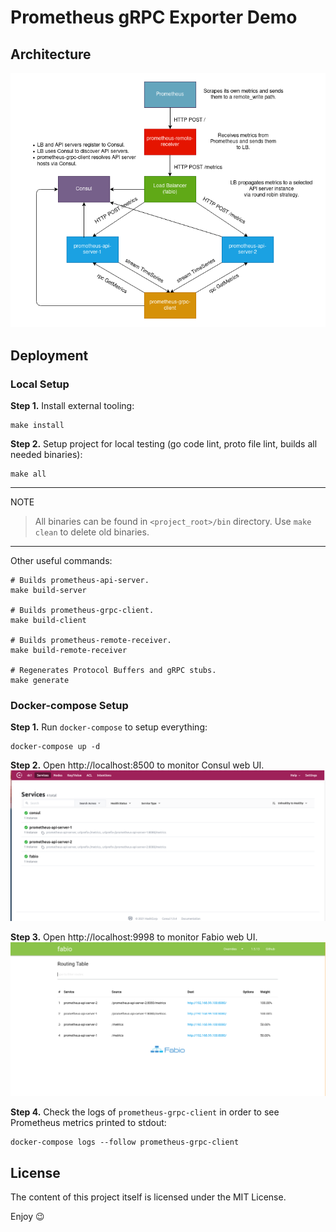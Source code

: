 # Prometheus gRPC Exporter Demo

## Architecture
![image](images/architecture.png)

## Deployment

### Local Setup
**Step 1.** Install external tooling:
```shell script
make install
```
**Step 2.** Setup project for local testing (go code lint, proto file lint, builds all needed binaries):
```shell script
make all
```
---
NOTE
> All binaries can be found in `<project_root>/bin` directory.
> Use `make clean` to delete old binaries.
--- 

Other useful commands:
```shell script
# Builds prometheus-api-server.
make build-server 

# Builds prometheus-grpc-client.
make build-client

# Builds prometheus-remote-receiver.
make build-remote-receiver

# Regenerates Protocol Buffers and gRPC stubs.
make generate
```

### Docker-compose Setup

**Step 1.** Run `docker-compose` to setup everything:
```shell script
docker-compose up -d
```
**Step 2.** Open http://localhost:8500 to monitor Consul web UI.
![image](images/consul.png)

**Step 3.** Open http://localhost:9998 to monitor Fabio web UI.
![image](images/fabio.png)

**Step 4.** Check the logs of `prometheus-grpc-client` in order to see Prometheus metrics printed to stdout:

```shell script
docker-compose logs --follow prometheus-grpc-client
``` 

## License

The content of this project itself is licensed under the MIT License.

Enjoy :wink:
